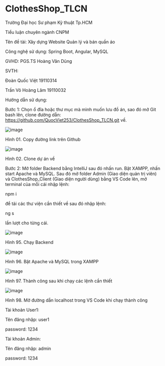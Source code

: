 # ClothesShop_TLCN

Trường Đại học Sư phạm Kỹ thuật Tp.HCM

Tiểu luận chuyên ngành CNPM

Tên đề tài: Xây dựng Website Quản lý và bán quần áo

Công nghệ sử dụng: Spring Boot, Angular, MySQL

GVHD: PGS.TS Hoàng Văn Dũng

SVTH:

Đoàn Quốc Việt       19110314

Trần Võ Hoàng Lâm    19110032

Hướng dẫn sử dụng:

Bước 1: Chọn ổ đĩa hoặc thư mục mà mình muốn lưu đồ án, sao đó mở Git bash lên, clone đường dẫn: https://github.com/QuocViet253/ClothesShop_TLCN.git về.
 
![image](https://user-images.githubusercontent.com/113351997/206843009-2e25d9e8-c8ea-4d18-a7e6-d1985a3099bc.png)

Hình 01. Copy đường link trên Github
 
 ![image](https://user-images.githubusercontent.com/113351997/206843026-255a9a29-e131-4d23-b2fd-12255d251690.png)

 
Hình 02. Clone dự án về

Bước 2:  Mở folder Backend bằng IntelliJ sau đó nhấn run. Bật XAMPP, nhấn start Apache và MySQL. Sau đó mở folder Admin (Giao diện quản trị viên) và ClothesShop_Client (Giao diện người dùng) bằng VS Code lên, mở terminal của mỗi cái nhập lệnh: 

npm i 

để tải các thư viện cần thiết về sau đó nhập lệnh: 

ng s 

lần lượt cho từng cái.
 
 ![image](https://user-images.githubusercontent.com/113351997/206843047-78eb3842-5eae-4a93-9f6a-4fff563aa5dd.png)

 
Hình 95. Chạy Backend


![image](https://user-images.githubusercontent.com/113351997/206843056-3ffd603c-b84e-4a4d-926a-d35e86632e3b.png)


Hình 96. Bật Apache và MySQL trong XAMPP


![image](https://user-images.githubusercontent.com/113351997/206843070-9fd47238-ce8e-4bcd-8fb1-dcd29dbe438d.png)

 
Hình 97. Thành công sau khi chạy các lệnh cần thiết



![image](https://user-images.githubusercontent.com/113351997/206843078-67530b13-9cae-42b0-a464-101c63dda91f.png)

 
Hình 98. Mở đường dẫn localhost trong VS Code khi chạy thành công


Tài khoản User1:

Tên đăng nhập: user1

password: 1234

Tài khoản Admin:

Tên đăng nhập: admin

password: 1234
